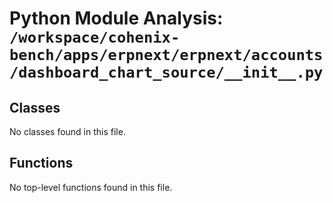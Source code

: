 # Python Module Analysis: `/workspace/cohenix-bench/apps/erpnext/erpnext/accounts/dashboard_chart_source/__init__.py`

## Classes

No classes found in this file.


## Functions

No top-level functions found in this file.
